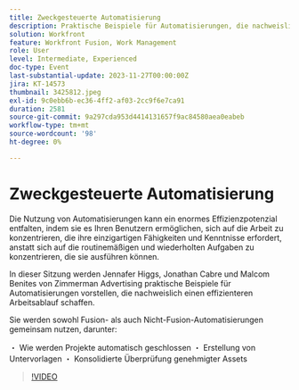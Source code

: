 ```yaml
---
title: Zweckgesteuerte Automatisierung
description: Praktische Beispiele für Automatisierungen, die nachweislich einen effizienteren Arbeitsablauf schaffen.
solution: Workfront
feature: Workfront Fusion, Work Management
role: User
level: Intermediate, Experienced
doc-type: Event
last-substantial-update: 2023-11-27T00:00:00Z
jira: KT-14573
thumbnail: 3425812.jpeg
exl-id: 9c0ebb6b-ec36-4ff2-af03-2cc9f6e7ca91
duration: 2581
source-git-commit: 9a297cda953d4414131657f9ac84580aea0eabeb
workflow-type: tm+mt
source-wordcount: '98'
ht-degree: 0%

---
```


# Zweckgesteuerte Automatisierung

Die Nutzung von Automatisierungen kann ein enormes Effizienzpotenzial entfalten, indem sie es Ihren Benutzern ermöglichen, sich auf die Arbeit zu konzentrieren, die ihre einzigartigen Fähigkeiten und Kenntnisse erfordert, anstatt sich auf die routinemäßigen und wiederholten Aufgaben zu konzentrieren, die sie ausführen können.

In dieser Sitzung werden Jennafer Higgs, Jonathan Cabre und Malcom Benites von Zimmerman Advertising praktische Beispiele für Automatisierungen vorstellen, die nachweislich einen effizienteren Arbeitsablauf schaffen.

Sie werden sowohl Fusion- als auch Nicht-Fusion-Automatisierungen gemeinsam nutzen, darunter:

・ Wie werden Projekte automatisch geschlossen ・ Erstellung von Untervorlagen ・ Konsolidierte Überprüfung genehmigter Assets

>[!VIDEO](https://video.tv.adobe.com/v/3425812/?learn=on)
